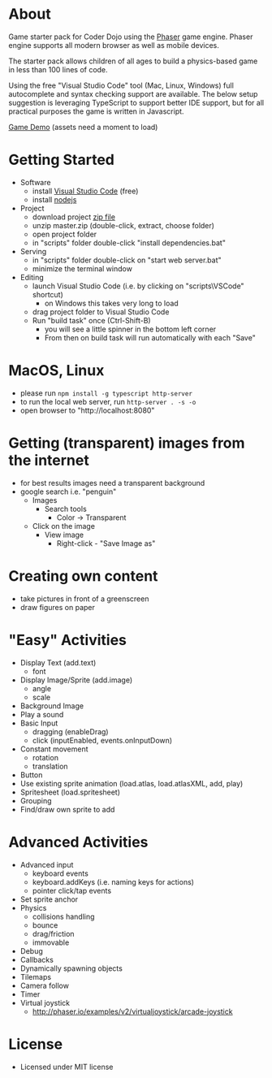 # About

Game starter pack for Coder Dojo using the [Phaser](phaser.io) game engine. Phaser 
engine supports all modern browser as well as mobile devices.

The starter pack allows children of all ages to build a physics-based game in 
less than 100 lines of code.

Using the free "Visual Studio Code" tool (Mac, Linux, Windows) full autocomplete 
and syntax checking support are available.
The below setup suggestion is leveraging TypeScript to support better IDE support, 
but for all practical purposes the game is written in Javascript.

[Game Demo](http://codinguncut.github.io/dojo-game/) (assets need a moment to load)


# Getting Started
* Software
	* install [Visual Studio Code](https://code.visualstudio.com/) (free)
	* install [nodejs](https://nodejs.org/en/)
* Project
	* download project [zip file](https://github.com/codinguncut/dojo-game/archive/master.zip)
	* unzip master.zip (double-click, extract, choose folder)
	* open project folder
	* in "scripts" folder double-click "install dependencies.bat"
* Serving
	* in "scripts" folder double-click on "start web server.bat"
	* minimize the terminal window
* Editing
	* launch Visual Studio Code (i.e. by clicking on "scripts\\VSCode" shortcut)
		* on Windows this takes very long to load
	* drag project folder to Visual Studio Code
	* Run "build task" once (Ctrl-Shift-B)
		* you will see a little spinner in the bottom left corner
		* From then on build task will run automatically with each "Save" 


# MacOS, Linux
* please run `npm install -g typescript http-server`
* to run the local web server, run `http-server . -s -o`
* open browser to "http://localhost:8080"


# Getting (transparent) images from the internet
* for best results images need a transparent background
* google search i.e. "penguin"
	* Images
		* Search tools
			* Color -> Transparent
	* Click on the image
		* View image
			* Right-click - "Save Image as"


# Creating own content
* take pictures in front of a greenscreen
* draw figures on paper


# "Easy" Activities
* Display Text (add.text)
	* font
* Display Image/Sprite (add.image)
	* angle
	* scale
* Background Image
* Play a sound
* Basic Input
	* dragging (enableDrag)
	* click (inputEnabled, events.onInputDown)
* Constant movement
	* rotation
	* translation
* Button
* Use existing sprite animation (load.atlas, load.atlasXML, add, play)
* Spritesheet (load.spritesheet)
* Grouping
* Find/draw own sprite to add


# Advanced Activities
* Advanced input
	* keyboard events
	* keyboard.addKeys (i.e. naming keys for actions)
	* pointer click/tap events
* Set sprite anchor
* Physics
	* collisions handling
	* bounce
	* drag/friction
	* immovable
* Debug
* Callbacks
* Dynamically spawning objects
* Tilemaps
* Camera follow
* Timer
* Virtual joystick
	* http://phaser.io/examples/v2/virtualjoystick/arcade-joystick


# License
* Licensed under MIT license
